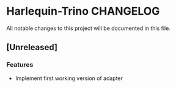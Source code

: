 # Harlequin-Trino CHANGELOG

All notable changes to this project will be documented in this file.

## [Unreleased]

### Features

- Implement first working version of adapter
